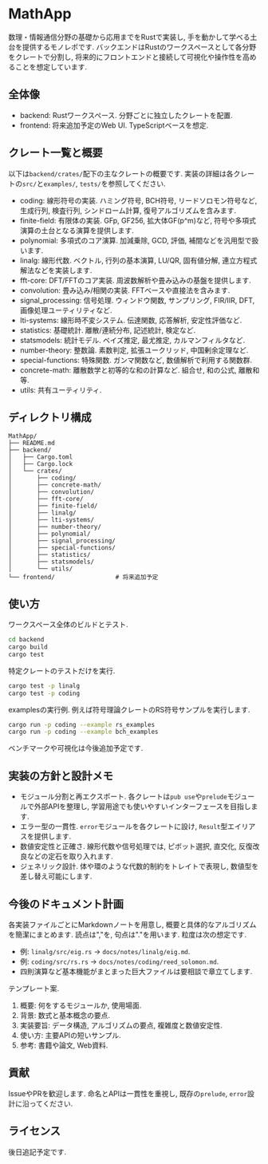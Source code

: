 # MathApp

数理・情報通信分野の基礎から応用までをRustで実装し, 手を動かして学べる土台を提供するモノレポです. バックエンドはRustのワークスペースとして各分野をクレートで分割し, 将来的にフロントエンドと接続して可視化や操作性を高めることを想定しています.

## 全体像

- backend: Rustワークスペース. 分野ごとに独立したクレートを配置.
- frontend: 将来追加予定のWeb UI. TypeScriptベースを想定.

## クレート一覧と概要

以下は`backend/crates/`配下の主なクレートの概要です. 実装の詳細は各クレートの`src/`と`examples/`, `tests/`を参照してください.

- coding: 線形符号の実装. ハミング符号, BCH符号, リードソロモン符号など, 生成行列, 検査行列, シンドローム計算, 復号アルゴリズムを含みます.
- finite-field: 有限体の実装. GFp, GF256, 拡大体GF(p^m)など, 符号や多項式演算の土台となる演算を提供します.
- polynomial: 多項式のコア演算. 加減乗除, GCD, 評価, 補間などを汎用型で扱います.
- linalg: 線形代数. ベクトル, 行列の基本演算, LU/QR, 固有値分解, 連立方程式解法などを実装します.
- fft-core: DFT/FFTのコア実装. 周波数解析や畳み込みの基盤を提供します.
- convolution: 畳み込み/相関の実装. FFTベースや直接法を含みます.
- signal_processing: 信号処理. ウィンドウ関数, サンプリング, FIR/IIR, DFT, 画像処理ユーティリティなど.
- lti-systems: 線形時不変システム. 伝達関数, 応答解析, 安定性評価など.
- statistics: 基礎統計. 離散/連続分布, 記述統計, 検定など.
- statsmodels: 統計モデル. ベイズ推定, 最尤推定, カルマンフィルタなど.
- number-theory: 整数論. 素数判定, 拡張ユークリッド, 中国剰余定理など.
- special-functions: 特殊関数. ガンマ関数など, 数値解析で利用する関数群.
- concrete-math: 離散数学と初等的な和の計算など. 組合せ, 和の公式, 離散和等.
- utils: 共有ユーティリティ.

## ディレクトリ構成

```
MathApp/
├── README.md
├── backend/
│   ├── Cargo.toml
│   ├── Cargo.lock
│   └── crates/
│       ├── coding/
│       ├── concrete-math/
│       ├── convolution/
│       ├── fft-core/
│       ├── finite-field/
│       ├── linalg/
│       ├── lti-systems/
│       ├── number-theory/
│       ├── polynomial/
│       ├── signal_processing/
│       ├── special-functions/
│       ├── statistics/
│       ├── statsmodels/
│       └── utils/
└── frontend/                 # 将来追加予定
```

## 使い方

ワークスペース全体のビルドとテスト.

```bash
cd backend
cargo build
cargo test
```

特定クレートのテストだけを実行.

```bash
cargo test -p linalg
cargo test -p coding
```

examplesの実行例. 例えば符号理論クレートのRS符号サンプルを実行します.

```bash
cargo run -p coding --example rs_examples
cargo run -p coding --example bch_examples
```

ベンチマークや可視化は今後追加予定です.

## 実装の方針と設計メモ

- モジュール分割と再エクスポート. 各クレートは`pub use`や`prelude`モジュールで外部APIを整理し, 学習用途でも使いやすいインターフェースを目指します.
- エラー型の一貫性. `error`モジュールを各クレートに設け, `Result`型エイリアスを提供します.
- 数値安定性と正確さ. 線形代数や信号処理では, ピボット選択, 直交化, 反復改良などの定石を取り入れます.
- ジェネリック設計. 体や環のような代数的制約をトレイトで表現し, 数値型を差し替え可能にします.

## 今後のドキュメント計画

各実装ファイルごとにMarkdownノートを用意し, 概要と具体的なアルゴリズムを簡潔にまとめます. 読点は","を, 句点は"."を用います. 粒度は次の想定です.

- 例: `linalg/src/eig.rs` → `docs/notes/linalg/eig.md`.
- 例: `coding/src/rs.rs` → `docs/notes/coding/reed_solomon.md`.
- 四則演算など基本機能がまとまった巨大ファイルは要相談で章立てします.

テンプレート案.

1. 概要: 何をするモジュールか, 使用場面.
2. 背景: 数式と基本概念の要点.
3. 実装要旨: データ構造, アルゴリズムの要点, 複雑度と数値安定性.
4. 使い方: 主要APIの短いサンプル.
5. 参考: 書籍や論文, Web資料.

## 貢献

IssueやPRを歓迎します. 命名とAPIは一貫性を重視し, 既存の`prelude`, `error`設計に沿ってください.

## ライセンス

後日追記予定です.